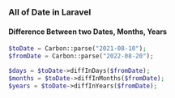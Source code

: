 ### All of Date in Laravel

#### Difference Between two Dates, Months, Years
```php
$toDate = Carbon::parse("2021-08-10");
$fromDate = Carbon::parse("2022-08-20");

$days = $toDate->diffInDays($fromDate);
$months = $toDate->diffInMonths($fromDate);
$years = $toDate->diffInYears($fromDate);
```
